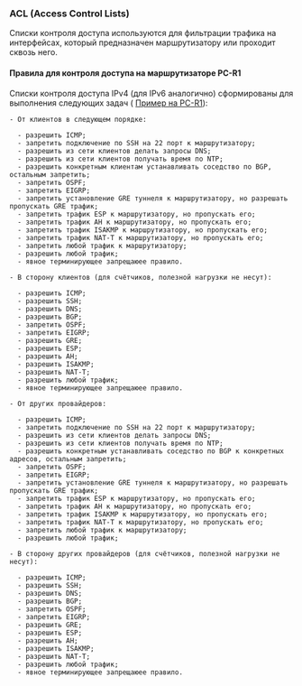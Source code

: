 ### ACL (Access Control Lists)

  Списки контроля доступа используются для фильтрации трафика на интерфейсах, который предназначен маршрутизатору или проходит сквозь него.

#### Правила для контроля доступа на маршрутизаторе PC-R1

  Списки контроля доступа IPv4 (для IPv6 аналогично) сформированы для выполнения следующих задач (
  [Пример на PC-R1](../configs/PC-R1#L164)):

    - От клиентов в следующем порядке:

      - разрешить ICMP;
      - запретить подключение по SSH на 22 порт к маршрутизатору;
      - разрешить из сети клиентов делать запросы DNS;
      - разрешить из сети клиентов получать время по NTP;
      - разрешить конкретным клиентам устанавливать соседство по BGP, остальным запретить;
      - запретить OSPF;
      - запретить EIGRP;
      - запретить установление GRE туннеля к маршрутизатору, но разрешать пропускать GRE трафик;
      - запретить трафик ESP к маршрутизатору, но пропускать его;
      - запретить трафик AH к маршрутизатору, но пропускать его;     
      - запретить трафик ISAKMP к маршрутизатору, но пропускать его;
      - запретить трафик NAT-T к маршрутизатору, но пропускать его;
      - запретить любой трафик к маршрутизатору;
      - разрешить любой трафик;
      - явное терминирующее запрещаюее правило.
      
    - В сторону клиентов (для счётчиков, полезной нагрузки не несут):

      - разрешить ICMP;
      - разрешить SSH;
      - разрешить DNS;
      - разрешить BGP;
      - запретить OSPF;
      - запретить EIGRP;
      - разрешить GRE;
      - разрешить ESP;  
      - разрешить AH;
      - разрешить ISAKMP;
      - разрешить NAT-T;
      - разрешить любой трафик;
      - явное терминирующее запрещаюее правило.

    - От других провайдеров:

      - разрешить ICMP;
      - запретить подключение по SSH на 22 порт к маршрутизатору;
      - разрешить из сети клиентов делать запросы DNS;
      - разрешить из сети клиентов получать время по NTP;
      - разрешить конкретным устанавливать соседство по BGP к конкретных адресов, остальным запретить;
      - запретить OSPF;
      - запретить EIGRP;
      - запретить установление GRE туннеля к маршрутизатору, но разрешать пропускать GRE трафик;
      - запретить трафик ESP к маршрутизатору, но пропускать его;
      - запретить трафик AH к маршрутизатору, но пропускать его;     
      - запретить трафик ISAKMP к маршрутизатору, но пропускать его;
      - запретить трафик NAT-T к маршрутизатору, но пропускать его;
      - запретить любой трафик к маршрутизатору;
      - разрешить любой трафик;

    - В сторону других провайдеров (для счётчиков, полезной нагрузки не несут):

      - разрешить ICMP;
      - разрешить SSH;
      - разрешить DNS;
      - разрешить BGP;
      - запретить OSPF;
      - запретить EIGRP;
      - разрешить GRE;
      - разрешить ESP;  
      - разрешить AH;
      - разрешить ISAKMP;
      - разрешить NAT-T;
      - разрешить любой трафик;
      - явное терминирующее запрещаюее правило.
